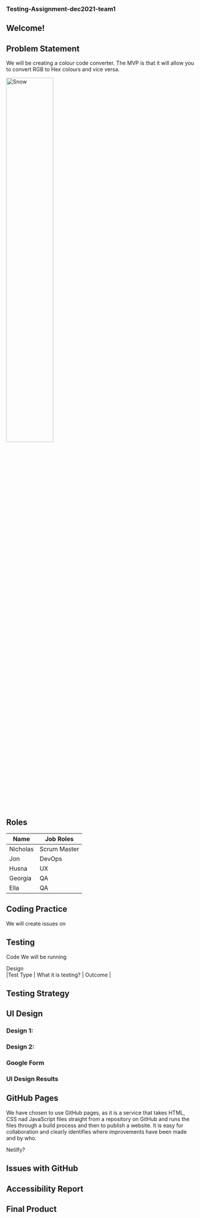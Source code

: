 ### Testing-Assignment-dec2021-team1

## Welcome!

## Problem Statement 

We will be creating a colour code converter. The MVP is that it will allow you to convert RGB to Hex colours and vice versa.
<div class="column">
    <img src="https://code.adonline.id.au/wp-content/uploads/excel-rgb-to-hex-01-2.png" alt="Snow" style="width:50%; ">
</div>

## Roles

|Name     | Job Roles    |
|---------|--------------|
|Nicholas | Scrum Master |
|Jon      | DevOps       |
|Husna    | UX           |
|Georgia  | QA           |
|Ella     | QA           |

## Coding Practice

We will create issues on

## Testing 

Code
We will be running

Design
<br>
|Test Type    | What it is testing?    | Outcome    |


## Testing Strategy 

## UI Design

### Design 1:

### Design 2:

### Google Form

### UI Design Results

## GitHub Pages 

We have chosen to use GitHub pages, as it is a service that takes HTML, CSS nad JavaScript files straight from a repository on GitHub and runs the files through a build process and then to publish a website. It is easy for collaboration and clearly identifies where improvements have been made and by who.

Netilfy?

## Issues with GitHub

## Accessibility Report

## Final Product
